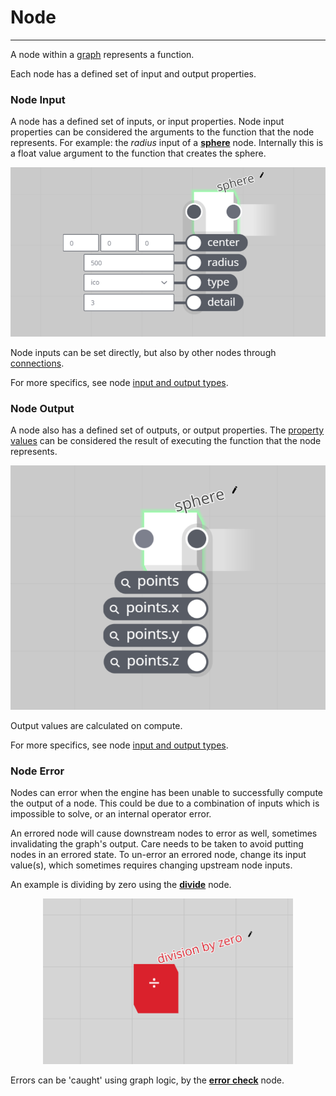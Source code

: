 # Node

---

A node within a [graph](/concepts/GeneralConcepts/graph.md) represents a function.

Each node has a defined set of input and output properties.


### Node Input

A node has a defined set of inputs, or input properties. Node input properties can be considered the arguments to the function that the node represents. For example: the _radius_ input of a [**sphere**](/nodes/PolySphere/documentation.md) node. Internally this is a float value argument to the function that creates the sphere.

<p align="center">
  <img width="600" src="images/sphereInput.png"/>
</p>

Node inputs can be set directly, but also by other nodes through [connections](/concepts/GeneralConcepts/connection.md).

For more specifics, see node [input and output types](/concepts/GeneralConcepts/inputOutput.md).


### Node Output

A node also has a defined set of outputs, or output properties. The [property values](/concepts/GeneralConcepts/inputOutput.md) can be considered the result of executing the function that the node represents.

<p align="center">
  <img width="600" src="images/sphereOutput.png"/>
</p>

Output values are calculated on compute.

For more specifics, see node [input and output types](/concepts/GeneralConcepts/inputOutput.md).


### Node Error

Nodes can error when the engine has been unable to successfully compute the output of a node. This could be due to a combination of inputs which is impossible to solve, or an internal operator error.

An errored node will cause downstream nodes to error as well, sometimes invalidating the graph's output. Care needs to be taken to avoid putting nodes in an errored state. To un-error an errored node, change its input value(s), which sometimes requires changing upstream node inputs.

An example is dividing by zero using the [**divide**](/nodes/Divide/documentation.md) node.

<p align="center">
  <img width="400" src="images/erroredNode.png"/>
</p>

Errors can be 'caught' using graph logic, by the [**error check**](/nodes/Error/documentation.md) node.
